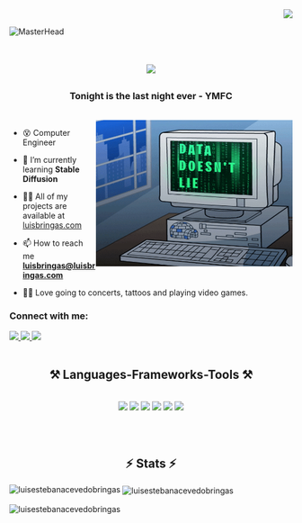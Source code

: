 <img align="right" src="https://visitor-badge.laobi.icu/badge?page_id=LuisEstebanAcevedoBringas.LuisEstebanAcevedoBringas" />
<br>

![MasterHead](./images/backbroung.png)

<h1 align="center">
    <img src="https://readme-typing-svg.herokuapp.com/?font=Righteous&size=35&color=00F706&center=true&vCenter=true&width=500&height=70&duration=5000&lines=Hello+There!+👋;+I'm+Luis+Bringas!+🖖;" />
</h1>
<h3 align="center">Tonight is the last night ever - YMFC</h3>
<br>
<img align="right" alt="Coding" height="260" width="350" src="./images/data.gif">

- 😵  Computer Engineer 

- 🌱  I’m currently learning **Stable Diffusion**

- 👨‍💻  All of my projects are available at [luisbringas.com](https://luisbringas.com/)

- 📫  How to reach me **luisbringas@luisbringas.com**

- 🤟🏿  Love going to concerts, tattoos and playing video games.

<h3 align="left">Connect with me:</h3>
<div align="left"> 
  <a href="mailto:luisbringas@luisbringas.com">
    <img src="https://img.shields.io/badge/Mail-333333?style=for-the-badge&logo=gmail&logoColor=red" />
  </a>
  <a href="https://www.linkedin.com/in/luis-esteban-acevedo-bringas/" target="_blank">
    <img src="https://img.shields.io/badge/LinkedIn-0077B5?style=for-the-badge&logo=linkedin&logoColor=white" target="_blank" />
  </a>
    <a href="https://www.instagram.com/bringas.el.pelon/" target="_blank">
    <img src="https://img.shields.io/badge/Instagram-DD2A7B?style=for-the-badge&logo=instagram&logoColor=white" target="_blank" />
  </a>
</div>

<br>

<h2 align="center">⚒️ Languages-Frameworks-Tools ⚒️</h2>
<br/>
<div align="center">
    <img src="https://skillicons.dev/icons?i=py,javascript,typescript,c,cpp,cs,php"/>
    <img src="https://skillicons.dev/icons?i=react,angular,vue,html,css,django,flask,firebase,mongodb,mysql,nodejs,sass,tailwind,docker" />
    <img src="https://skillicons.dev/icons?i=bash,github,git,gitlab,linux,windows,npm,postman,vscode"/>      
    <img src="https://skillicons.dev/icons?i=xd,ps,pr,figma" />
    <img src="https://skillicons.dev/icons?i=opencv,pytorch,tensorflow,sklearn" />
    <img src="https://skillicons.dev/icons?i=latex,md" />  
</div>

<br><br>

<h2 align="center">⚡ Stats ⚡</h2>
<p><img align="left" src="https://github-readme-stats.vercel.app/api/top-langs?username=luisestebanacevedobringas&show_icons=true&locale=en&layout=compact" alt="luisestebanacevedobringas" /></p>

<p>&nbsp;<img align="center" src="https://github-readme-stats.vercel.app/api?username=luisestebanacevedobringas&show_icons=true&locale=en" alt="luisestebanacevedobringas" /></p>

<p><img align="center" src="https://github-readme-streak-stats.herokuapp.com/?user=luisestebanacevedobringas&" alt="luisestebanacevedobringas" /></p>
